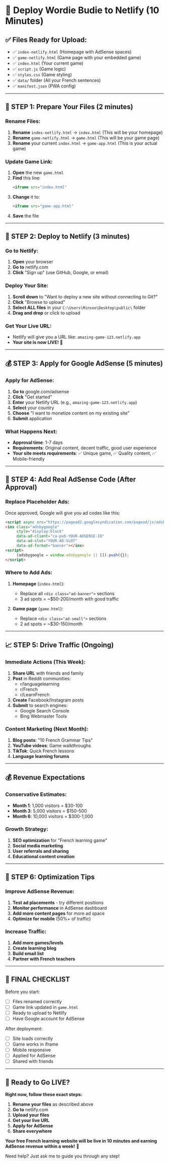 # 🚀 Deploy Wordie Budie to Netlify (10 Minutes)

## ✅ **Files Ready for Upload:**
- ✅ `index-netlify.html` (Homepage with AdSense spaces)
- ✅ `game-netlify.html` (Game page with your embedded game)
- ✅ `index.html` (Your current game)
- ✅ `script.js` (Game logic)
- ✅ `styles.css` (Game styling)
- ✅ `data/` folder (All your French sentences)
- ✅ `manifest.json` (PWA config)

---

## 🎯 **STEP 1: Prepare Your Files (2 minutes)**

### **Rename Files:**
1. **Rename** `index-netlify.html` → `index.html` (This will be your homepage)
2. **Rename** `game-netlify.html` → `game.html` (This will be your game page)
3. **Rename** your current `index.html` → `game-app.html` (This is your actual game)

### **Update Game Link:**
1. **Open** the new `game.html`
2. **Find** this line:
   ```html
   <iframe src="index.html"
   ```
3. **Change** it to:
   ```html
   <iframe src="game-app.html"
   ```
4. **Save** the file

---

## 🚀 **STEP 2: Deploy to Netlify (3 minutes)**

### **Go to Netlify:**
1. **Open** your browser
2. **Go to** netlify.com
3. **Click** "Sign up" (use GitHub, Google, or email)

### **Deploy Your Site:**
1. **Scroll down** to "Want to deploy a new site without connecting to Git?"
2. **Click** "Browse to upload"
3. **Select ALL files** in your `C:\Users\Minsoo\Desktop\public\` folder
4. **Drag and drop** or click to upload

### **Get Your Live URL:**
- Netlify will give you a URL like: `amazing-game-123.netlify.app`
- **Your site is now LIVE!** 🎉

---

## 💰 **STEP 3: Apply for Google AdSense (5 minutes)**

### **Apply for AdSense:**
1. **Go to** google.com/adsense
2. **Click** "Get started"
3. **Enter** your Netlify URL (e.g., `amazing-game-123.netlify.app`)
4. **Select** your country
5. **Choose** "I want to monetize content on my existing site"
6. **Submit** application

### **What Happens Next:**
- **Approval time**: 1-7 days
- **Requirements**: Original content, decent traffic, good user experience
- **Your site meets requirements**: ✅ Unique game, ✅ Quality content, ✅ Mobile-friendly

---

## 🎯 **STEP 4: Add Real AdSense Code (After Approval)**

### **Replace Placeholder Ads:**
Once approved, Google will give you ad codes like this:

```html
<script async src="https://pagead2.googlesyndication.com/pagead/js/adsbygoogle.js"></script>
<ins class="adsbygoogle"
     style="display:block"
     data-ad-client="ca-pub-YOUR-ADSENSE-ID"
     data-ad-slot="YOUR-AD-SLOT"
     data-ad-format="banner"></ins>
<script>
     (adsbygoogle = window.adsbygoogle || []).push({});
</script>
```

### **Where to Add Ads:**
1. **Homepage** (`index.html`):
   - Replace all `<div class="ad-banner">` sections
   - 3 ad spots = ~$50-200/month with good traffic

2. **Game page** (`game.html`):
   - Replace `<div class="ad-small">` sections
   - 2 ad spots = ~$30-150/month

---

## 📈 **STEP 5: Drive Traffic (Ongoing)**

### **Immediate Actions (This Week):**
1. **Share URL** with friends and family
2. **Post** in Reddit communities:
   - r/languagelearning
   - r/French
   - r/LearnFrench
3. **Create** Facebook/Instagram posts
4. **Submit** to search engines:
   - Google Search Console
   - Bing Webmaster Tools

### **Content Marketing (Next Month):**
1. **Blog posts**: "10 French Grammar Tips"
2. **YouTube videos**: Game walkthroughs
3. **TikTok**: Quick French lessons
4. **Language learning forums**

---

## 💰 **Revenue Expectations**

### **Conservative Estimates:**
- **Month 1**: 1,000 visitors = $30-100
- **Month 3**: 5,000 visitors = $150-500
- **Month 6**: 10,000 visitors = $300-1,000

### **Growth Strategy:**
1. **SEO optimization** for "French learning game"
2. **Social media marketing**
3. **User referrals and sharing**
4. **Educational content creation**

---

## 🔧 **STEP 6: Optimization Tips**

### **Improve AdSense Revenue:**
1. **Test ad placements** - try different positions
2. **Monitor performance** in AdSense dashboard
3. **Add more content pages** for more ad space
4. **Optimize for mobile** (50%+ of traffic)

### **Increase Traffic:**
1. **Add more games/levels**
2. **Create learning blog**
3. **Build email list**
4. **Partner with French teachers**

---

## 🎯 **FINAL CHECKLIST**

Before you start:
- [ ] Files renamed correctly
- [ ] Game link updated in `game.html`
- [ ] Ready to upload to Netlify
- [ ] Have Google account for AdSense

After deployment:
- [ ] Site loads correctly
- [ ] Game works in iframe
- [ ] Mobile responsive
- [ ] Applied for AdSense
- [ ] Shared with friends

---

## 🚀 **Ready to Go LIVE?**

**Right now, follow these exact steps:**

1. **Rename your files** as described above
2. **Go to** netlify.com
3. **Upload your files**
4. **Get your live URL**
5. **Apply for AdSense**
6. **Share everywhere**

**Your free French learning website will be live in 10 minutes and earning AdSense revenue within a week!** 🎉

Need help? Just ask me to guide you through any step!